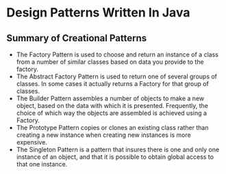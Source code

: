 # Design Patterns Written In Java

## Summary of Creational Patterns

 - The Factory Pattern is used to choose and return an instance of a class from a number of similar classes based on data you provide to the factory.  
 - The Abstract Factory Pattern is used to return one of several groups of classes. In some cases it actually returns a Factory for that group of classes.  
 - The Builder Pattern assembles a number of objects to make a new object, based on the data with which it is presented. Frequently, the choice of which way the objects are assembled is achieved using a Factory.  
 - The Prototype Pattern copies or clones an existing class rather than creating a new instance when creating new instances is more expensive.  
 - The Singleton Pattern is a pattern that insures there is one and only one instance of an object, and that it is possible to obtain global access to that one instance.